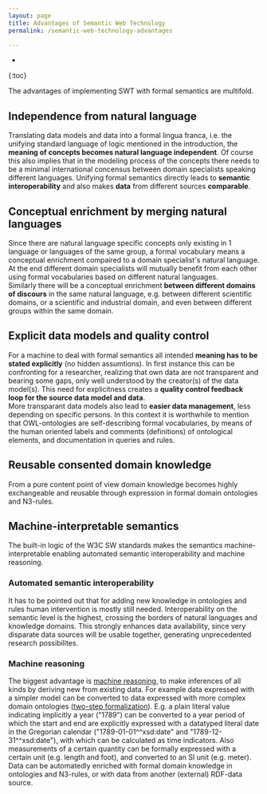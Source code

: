 ```yaml
---
layout: page
title: Advantages of Semantic Web Technology
permalink: /semantic-web-technology-advantages

---
```

* 
{:toc}

The advantages of implementing SWT with formal semantics are multifold.
## Independence from natural language
Translating data models and data into a formal lingua franca, i.e. the unifying standard language of logic mentioned in the introduction, the **meaning of concepts becomes natural language independent**. Of course this also implies that in the modeling process of the concepts there needs to be a minimal international concensus between domain specialists speaking different languages.
Unifying formal semantics directly leads to **semantic interoperability** and also makes **data** from different sources **comparable**.
## Conceptual enrichment by merging natural languages
Since there are natural language specific concepts only existing in 1 language or languages of the same group, a formal vocabulary means a conceptual enrichment compaired to a domain specialist's natural language. At the end different domain specialists will mutually benefit from each other using formal vocabularies based on different natural languages.  
Similarly there will be a conceptual enrichment **between different domains of discours** in the same natural language, e.g. between different scientific domains, or a scientific and industrial domain, and even between different groups within the same domain.  
## Explicit data models and quality control
For a machine to deal with formal semantics all intended **meaning has to be stated explicitly** (no hidden assumtions). In first instance this can be confronting for a researcher, realizing that own data are not transparent and bearing some gaps, only well understood by the creator(s) of the data model(s). This need for explicitness creates a **quality control feedback loop for the source data model and data**.  
More transparant data models also lead to **easier data management**, less depending on specific persons. In this context it is worthwhile to mention that OWL-ontologies are self-describing formal vocabularies, by means of the human oriented labels and comments (definitions) of ontological elements, and documentation in queries and rules.
## Reusable consented domain knowledge
From a pure content point of view domain knowledge becomes highly exchangeable and reusable through expression in formal domain ontologies and N3-rules.
## Machine-interpretable semantics
The built-in logic of the W3C SW standards makes the semantics machine-interpretable enabling automated semantic interoperability and machine reasoning.
### Automated semantic interoperability
It has to be pointed out that for adding new knowledge in ontologies and rules human intervention is mostly still needed. Interoperability on the semantic level is the highest, crossing the borders of natural languages and knowledge domains. This strongly enhances data availability, since very disparate data sources will be usable together, generating unprecedented research possibilites.
### Machine reasoning
The biggest advantage is [machine reasoning](/n3-rule-based-machine-reasoning), to make inferences of all kinds by deriving new from existing data. For example data expressed with a simpler model can be converted to data expressed with more complex domain ontologies ([two-step formalization](/two-step-formalization)). E.g. a plain literal value indicating implicitly a year ("1789") can be converted to a year period of which the start and end are explicitly expressed with a datatyped literal date in the Gregorian calendar ("1789-01-01^^xsd:date" and "1789-12-31^^xsd:date"), with which can be calculated as time indicators. Also measurements of a certain quantity can be formally expressed with a certain unit (e.g. length and foot), and converted to an SI unit (e.g. meter).  
Data can be automatedly enriched with formal domain knowledge in ontologies and N3-rules, or with data from another (external) RDF-data source.
<!---analysis, mining, and, together with probability theory, enable decision support--->

<!---The advantages of SWT are summerized in Table 1.  
- Formal Semantics:
	- Natural language independent ← unifying standard language of logic
	- Unified → semantic interoperability → data comparison
	- Conceptual enrichment ← merging natural languages
	- Explicit → data and model quality control feedback loop → data management
	- Domain knowledge expressed in reusable consented ontologies and N3-rules
	- Machine-interpretable ← unifying standard language of logic
		→ semi-automated semantic interoperability  
		→ machine reasoning  
		→ semantic conversion of data models ([2-step formalization](/two-step-formalization))  
		→ enrich data; analysis, mining, and, together with probability theory, enable decision support  

{% include image.html type="small-figure" url="/assets/images/advantages-of-swt.png" description="Table 1: Advantages of SWT" %}

° added value of RDF: e.g. no relation HDC and first publication in source data : adding relations between concepts ° Pre-processing year literals at conversion:--->